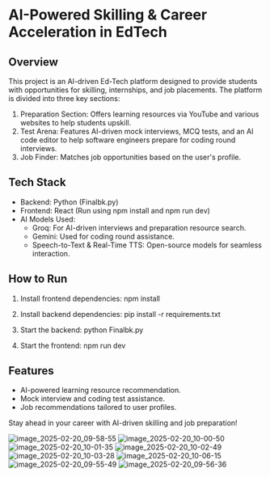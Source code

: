 # AI-Powered Skilling & Career Acceleration in EdTech

## Overview
This project is an AI-driven Ed-Tech platform designed to provide students with opportunities for skilling, internships, and job placements. The platform is divided into three key sections:

1. Preparation Section: Offers learning resources via YouTube and various websites to help students upskill.
2. Test Arena: Features AI-driven mock interviews, MCQ tests, and an AI code editor to help software engineers prepare for coding round interviews.
3. Job Finder: Matches job opportunities based on the user's profile.

## Tech Stack
- Backend: Python (Finalbk.py)
- Frontend: React (Run using npm install and npm run dev)
- AI Models Used:
  - Groq: For AI-driven interviews and preparation resource search.
  - Gemini: Used for coding round assistance.
  - Speech-to-Text & Real-Time TTS: Open-source models for seamless interaction.

## How to Run
1. Install frontend dependencies:
      npm install
   
2. Install backend dependencies:
      pip install -r requirements.txt
   
3. Start the backend:
      python Finalbk.py
   
4. Start the frontend:
      npm run dev
   

## Features
- AI-powered learning resource recommendation.
- Mock interview and coding test assistance.
- Job recommendations tailored to user profiles.

Stay ahead in your career with AI-driven skilling and job preparation!

![image_2025-02-20_09-58-55](https://github.com/user-attachments/assets/194fea2d-9e5a-4e10-9949-47966fc8d2c3)
![image_2025-02-20_10-00-50](https://github.com/user-attachments/assets/b0e3c6e3-3a44-43f0-a259-d1eecc2f0f0d)
![image_2025-02-20_10-01-35](https://github.com/user-attachments/assets/1a155141-0f8b-4e07-aa20-8ad021ea2107)
![image_2025-02-20_10-02-49](https://github.com/user-attachments/assets/5f79ff20-5f9f-4339-850e-3a6879f8e675)
![image_2025-02-20_10-03-28](https://github.com/user-attachments/assets/5c913c0a-598d-4dd8-a603-09f0e0fe9d83)
![image_2025-02-20_10-06-15](https://github.com/user-attachments/assets/119dcc2c-e107-48c6-a1d5-930b868e73d6)
![image_2025-02-20_09-55-49](https://github.com/user-attachments/assets/a83d8e2e-f0e3-45b9-9392-9d3f36a8a2bf)
![image_2025-02-20_09-56-36](https://github.com/user-attachments/assets/b3f8e870-8a3c-4a55-abb6-e462a86732ea)
